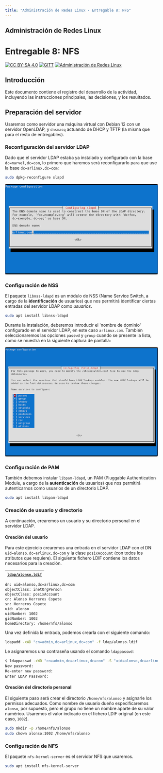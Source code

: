 ```yaml
---
title: "Administración de Redes Linux - Entregable 8: NFS"
---
```


## Administración de Redes Linux

# Entregable 8: NFS

<!-- markdownlint-disable MD053 -->
[![CC BY-SA 4.0][shield-cc-by-sa]][cc-by-sa]
[![GITT][shield-gitt]][gitt]
[![Administración de Redes Linux][shield-lna]][lna]

## Introducción

Este documento contiene el registro del desarrollo de la actividad, incluyendo
las instrucciones principales, las decisiones, y los resultados.

## Preparación del servidor

Usaremos como servidor una máquina virtual con Debian 12 con un servidor
OpenLDAP, y `dnsmasq` actuando de DHCP y TFTP (la misma que para el resto de
entregables).

### Reconfiguración del servidor LDAP

Dado que el servidor LDAP estaba ya instalado y configurado con la base
`dc=marvel,dc=com`, lo primero que haremos será reconfigurarlo para que use la
base `dc=arlinux,dc=com`:

```sh
sudo dpkg-reconfigure slapd
```

![Reconfiguración de slapd](img/0.1-reconfigure-slapd.png)

### Configuración de NSS

El paquete `libnss-ldapd` es un módulo de NSS (Name Service Switch, a cargo de
la **identificación** de usuarios) que nos permitirá identificar ciertas
entradas del servidor LDAP como *usuarios*.

```sh
sudo apt install libnss-ldapd
```

Durante la instalación, deberemos introducir el 'nombre de dominio' configurado
en el servidor LDAP, en este caso `arlinux.com`. También seleccionaremos las
opciones `passwd` y `group` cuando se presente la lista, como se muestra en la
siguiente captura de pantalla:

![Instalación de libnss-ldapd](img/0.2-install-libnss-ldapd.png)

### Configuración de PAM

También debemos instalar `libpam-ldapd`, un PAM (Pluggable Authentication
Module, a cargo de la **autenticación** de usuarios) que nos permitirá
autenticarnos como usuarios de un directorio LDAP.

```sh
sudo apt install libpam-ldapd
```

### Creación de usuario y directorio

A continuación, crearemos un usuario y su directorio personal en el servidor
LDAP.

#### Creación del usuario

Para este ejercicio crearemos una entrada en el servidor LDAP con el DN
`uid=alonso,dc=arlinux,dc=com` y la clase `posixAccount` (con todos los
atributos que requiere). El siguiente fichero LDIF contiene los datos
necesarios para la creación.

| [`ldap/alonso.ldif`](ldap/alonso.ldif) |
| -------------------------------------- |

```ldif
dn: uid=alonso,dc=arlinux,dc=com
objectClass: inetOrgPerson
objectClass: posixAccount
cn: Alonso Herreros Copete
sn: Herreros Copete
uid: alonso
uidNumber: 1002
gidNumber: 1002
homeDirectory: /home/nfs/alonso
```

Una vez definida la entrada, podemos crearla con el siguiente comando:

```sh
ldapadd -xWD "cn=admin,dc=arlinux,dc=com" -f ldap/alonso.ldif
```

Le asignaremos una contraseña usando el comando `ldappasswd`:

```sh
$ ldappasswd -xWD "cn=admin,dc=arlinux,dc=com" -S "uid=alonso,dc=arlinux,dc=com"
New password: 
Re-enter new password: 
Enter LDAP Password: 
```

#### Creación del directorio personal

El siguiente paso será crear el directorio `/home/nfs/alonso` y asignarle los
permisos adecuados. Como nombre de usuario dueño especificaremos `alonso`, por
supuesto, pero el grupo no tiene un nombre aparte de su valor numérico.
Usaremos el valor indicado en el fichero LDIF original (en este caso, `1002`).

```sh
sudo mkdir -p /home/nfs/alonso
sudo chown alonso:1002 /home/nfs/alonso
```

### Configuración de NFS

El paquete `nfs-kernel-server` es el servidor NFS que usaremos.

```sh
sudo apt install nfs-kernel-server
```

[shield-cc-by-sa]: https://img.shields.io/badge/License-CC%20BY--SA%204.0-lightgrey.svg
[shield-gitt]:     https://img.shields.io/badge/Degree-Telecommunication_Technologies_Engineering_|_UC3M-eee
[shield-lna]:       https://img.shields.io/badge/Course-Linux_Networks_Administration-eee

[cc-by-sa]: https://creativecommons.org/licenses/by-sa/4.0/
[gitt]:     https://uc3m.es/bachelor-degree/telecommunication
[lna]:       https://aplicaciones.uc3m.es/cpa/generaFicha?est=252&plan=445&asig=18467&idioma=2
